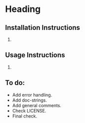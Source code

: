 # Heading

## Installation Instructions

1. 

## Usage Instructions

1. 

## To do:

* Add error handling.
* Add doc-strings.
* Add general comments.
* Check LICENSE.
* Final check.